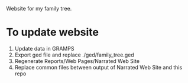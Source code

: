 Website for my family tree. 

# To update website
1) Update data in GRAMPS
2) Export ged file and replace ./ged/family_tree.ged
3) Regenerate Reports/Web Pages/Narrated Web Site
4) Replace common files between output of Narrated Web Site and this repo
